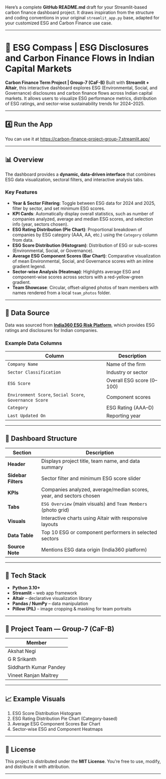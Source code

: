 Here’s a complete **GitHub README.md** draft for your Streamlit-based carbon finance dashboard project. It draws inspiration from the structure and coding conventions in your original `streamlit_app.py` base, adapted for your customized ESG and Carbon Finance use case.

---

# 🌱 ESG Compass | ESG Disclosures and Carbon Finance Flows in Indian Capital Markets

**Carbon Finance Term Project | Group-7 (CaF-B)**
Built with **Streamlit + Altair**, this interactive dashboard explores ESG (Environmental, Social, and Governance) disclosures and carbon finance flows across Indian capital markets.
It allows users to visualize ESG performance metrics, distribution of ESG ratings, and sector-wise sustainability trends for 2024–2025.

---

## 4️⃣ Run the App

You can use it at https://carbon-finance-project-group-7.streamlit.app/

---

## 📊 Overview

The dashboard provides a **dynamic, data-driven interface** that combines ESG data visualization, sectoral filters, and interactive analysis tabs.

### Key Features

* **Year & Sector Filtering**: Toggle between ESG data for 2024 and 2025, filter by sector, and set minimum ESG scores.
* **KPI Cards**: Automatically display overall statistics, such as number of companies analyzed, average and median ESG scores, and selection info (year, sectors chosen).
* **ESG Rating Distribution (Pie Chart)**: Proportional breakdown of companies by ESG category (AAA, AA, etc.) using the `Category` column from data.
* **ESG Score Distribution (Histogram)**: Distribution of ESG or sub-scores (Environmental, Social, or Governance).
* **Average ESG Component Scores (Bar Chart)**: Comparative visualization of mean Environmental, Social, and Governance scores with an inline gradient legend.
* **Sector-wise Analysis (Heatmap)**: Highlights average ESG and component-wise scores across sectors with a red-yellow-green gradient.
* **Team Showcase**: Circular, offset-aligned photos of team members with names rendered from a local `team_photos` folder.

---

## 🧮 Data Source

Data was sourced from [**India360 ESG Risk Platform**](https://india360.esgrisk.ai/Accounts/Ratinglist), which provides ESG ratings and disclosures for Indian companies.

### Example Data Columns

| Column                                                  | Description               |
| ------------------------------------------------------- | ------------------------- |
| `Company Name`                                          | Name of the firm          |
| `Sector Classification`                                 | Industry or sector        |
| `ESG Score`                                             | Overall ESG score (0–100) |
| `Environment Score`, `Social Score`, `Governance Score` | Component scores          |
| `Category`                                              | ESG Rating (AAA–D)        |
| `Last Updated On`                                       | Reporting year            |

---

## 🧠 Dashboard Structure

| Section             | Description                                                         |
| ------------------- | ------------------------------------------------------------------- |
| **Header**          | Displays project title, team name, and data summary                 |
| **Sidebar Filters** | Sector filter and minimum ESG score slider                          |
| **KPIs**            | Companies analyzed, average/median scores, year, and sectors chosen |
| **Tabs**            | `ESG Overview` (main visuals) and `Team Members` (photo grid)       |
| **Visuals**         | Interactive charts using Altair with responsive layouts             |
| **Data Table**      | Top 10 ESG or component performers in selected sectors              |
| **Source Note**     | Mentions ESG data origin (India360 platform)                        |

---

## 🧩 Tech Stack

* **Python 3.10+**
* **Streamlit** – web app framework
* **Altair** – declarative visualization library
* **Pandas / NumPy** – data manipulation
* **Pillow (PIL)** – image cropping & masking for team portraits

---

## 👥 Project Team — Group-7 (CaF-B)

| Member                 |
| ---------------------- |
| Akshat Negi            |
| G R Srikanth           |
| Siddharth Kumar Pandey |
| Vineet Ranjan Maitrey  |

---

## 📈 Example Visuals

1. ESG Score Distribution Histogram
2. ESG Rating Distribution Pie Chart (Category-based)
3. Average ESG Component Scores Bar Chart
4. Sector-wise ESG and Component Heatmaps

---

## 🧾 License

This project is distributed under the **MIT License**.
You’re free to use, modify, and distribute it with attribution.

---
